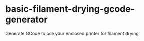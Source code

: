 # basic-filament-drying-gcode-generator
Generate GCode to use your enclosed printer for filament drying 
